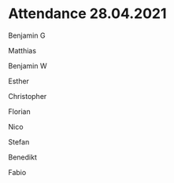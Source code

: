 # Attendance 28.04.2021

Benjamin G

Matthias

Benjamin W

Esther

Christopher 

Florian

Nico

Stefan

Benedikt

Fabio
